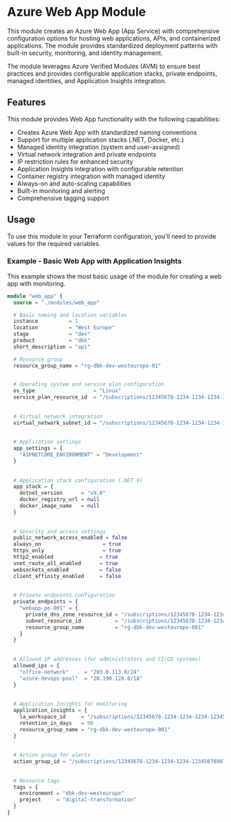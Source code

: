 # Azure Web App Module

This module creates an Azure Web App (App Service) with comprehensive configuration options for hosting web applications, 
APIs, and containerized applications. The module provides standardized deployment patterns with built-in security, 
monitoring, and identity management.

The module leverages Azure Verified Modules (AVM) to ensure best practices and provides configurable 
application stacks, private endpoints, managed identities, and Application Insights integration.

## Features

This module provides Web App functionality with the following capabilities:

- Creates Azure Web App with standardized naming conventions
- Support for multiple application stacks (.NET, Docker, etc.)
- Managed identity integration (system and user-assigned)
- Virtual network integration and private endpoints
- IP restriction rules for enhanced security
- Application Insights integration with configurable retention
- Container registry integration with managed identity
- Always-on and auto-scaling capabilities
- Built-in monitoring and alerting
- Comprehensive tagging support

## Usage

To use this module in your Terraform configuration, you'll need to provide values for the required variables.

### Example - Basic Web App with Application Insights

This example shows the most basic usage of the module for creating a web app with monitoring.
```terraform
module "web_app" {
  source = "./modules/web_app"

  # Basic naming and location variables
  instance          = 1
  location          = "West Europe"
  stage             = "dev"
  product           = "dbk"
  short_description = "api"

  # Resource group
  resource_group_name = "rg-dbk-dev-westeurope-01"

  
  # Operating system and service plan configuration
  os_type                   = "Linux"
  service_plan_resource_id  = "/subscriptions/12345678-1234-1234-1234-123456789012/resourceGroups/rg-dbk-dev-westeurope-001/providers/Microsoft.Web/serverfarms/asp-dbk-dev-westeurope-001"
  
  
  # Virtual network integration
  virtual_network_subnet_id = "/subscriptions/12345678-1234-1234-1234-123456789012/resourceGroups/rg-network-dev/providers/Microsoft.Network/virtualNetworks/vnet-dbk-dev/subnets/snet-webapp"
  
  
  # Application settings
  app_settings = {
    "ASPNETCORE_ENVIRONMENT" = "Development"
  }
  
  
  # Application stack configuration (.NET 9)
  app_stack = {
    dotnet_version      = "v9.0"
    docker_registry_url = null
    docker_image_name   = null
  }
  
  
  # Security and access settings
  public_network_access_enabled = false
  always_on                    = true
  https_only                   = true
  http2_enabled               = true
  vnet_route_all_enabled      = true
  websockets_enabled          = false
  client_affinity_enabled     = false
  
  
  # Private endpoints configuration
  private_endpoints = {
    "webapp-pe-001" = {
      private_dns_zone_resource_id = "/subscriptions/12345678-1234-1234-1234-123456789012/resourceGroups/rg-dns/providers/Microsoft.Network/privateDnsZones/privatelink.azurewebsites.net"
      subnet_resource_id           = "/subscriptions/12345678-1234-1234-1234-123456789012/resourceGroups/rg-network-dev/providers/Microsoft.Network/virtualNetworks/vnet-dbk-dev/subnets/snet-private-endpoints"
      resource_group_name          = "rg-dbk-dev-westeurope-001"
    }
  }
  
  
  # Allowed IP addresses (for administrators and CI/CD systems)
  allowed_ips = {
    "office-network"     = "203.0.113.0/24"
    "azure-devops-pool"  = "20.190.128.0/18"
  }
  
  
  # Application Insights for monitoring
  application_insights = {
    la_workspace_id     = "/subscriptions/12345678-1234-1234-1234-123456789012/resourceGroups/rg-monitoring/providers/Microsoft.OperationalInsights/workspaces/law-dbk-dev"
    retention_in_days   = 90
    resource_group_name = "rg-dbk-dev-westeurope-001"
  }
  
  
  # Action group for alerts
  action_group_id = "/subscriptions/12345678-1234-1234-1234-123456789012/resourceGroups/rg-monitoring/providers/Microsoft.Insights/actionGroups/ag-dbk-webapp-alerts"
  
  
  # Resource tags
  tags = {
    environment = "dbk-dev-westeurope"
    project     = "digital-transformation"
  }
}

```
